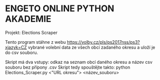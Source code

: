 # ENGETO ONLINE PYTHON AKADEMIE
Projekt: Elections Scraper

Tento program stáhne z webu https://volby.cz/pls/ps2017nss/ps3?xjazyk=CZ vybrané volební data ze všech obcí zadaného okresu a uloží je do csv souboru.

Skript má dva vstupy: odkaz na seznam obcí daného okresu a název csv souboru bez přípony .csv
Skript tedy spouštějte takto:
python Elections_Scraper.py <"URL okresu"> <název_souboru>
